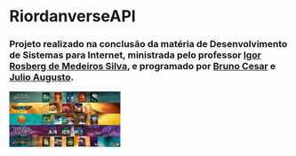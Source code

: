 # RiordanverseAPI

### Projeto realizado na conclusão da matéria de Desenvolvimento de Sistemas para Internet, ministrada pelo professor [Igor Rosberg de Medeiros Silva](https://github.com/igorosberg), e programado por [Bruno Cesar](https://github.com/brunoo85) e [Julio Augusto](https://github.com/maoiki).

 <img src=".\riodanverse\assets\fotoLivros.jpg" width="200" height="100">



